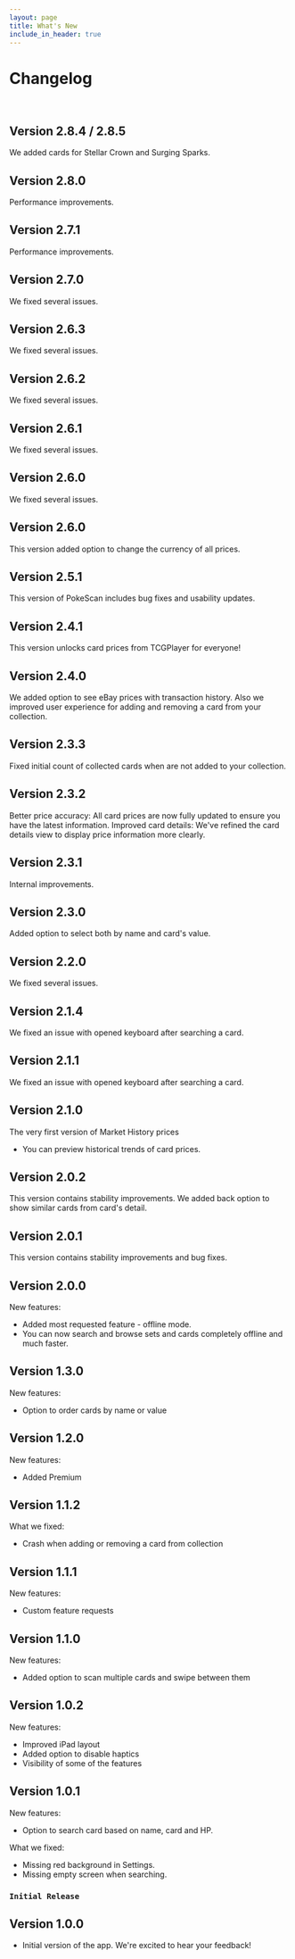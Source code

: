 ```yaml
---
layout: page
title: What's New
include_in_header: true
---
```


# Changelog
<br>

## Version 2.8.4 / 2.8.5
We added cards for Stellar Crown and Surging Sparks.

## Version 2.8.0
Performance improvements.

## Version 2.7.1
Performance improvements.

## Version 2.7.0
We fixed several issues.

## Version 2.6.3
We fixed several issues.

## Version 2.6.2
We fixed several issues.

## Version 2.6.1
We fixed several issues.

## Version 2.6.0
We fixed several issues.

## Version 2.6.0
This version added option to change the currency of all prices.

 ## Version 2.5.1
This version of PokeScan includes bug fixes and usability updates.

## Version 2.4.1
This version unlocks card prices from TCGPlayer for everyone!  

## Version 2.4.0
We added option to see eBay prices with transaction history. Also we improved user experience for adding and removing a card from your collection.

## Version 2.3.3
Fixed initial count of collected cards when are not added to your collection. 

## Version 2.3.2
Better price accuracy: All card prices are now fully updated to ensure you have the latest information.
Improved card details: We've refined the card details view to display price information more clearly.

## Version 2.3.1
Internal improvements.

## Version 2.3.0
Added option to select both by name and card's value.

## Version 2.2.0
We fixed several issues.

## Version 2.1.4
We fixed an issue with opened keyboard after searching a card.

## Version 2.1.1
We fixed an issue with opened keyboard after searching a card.

## Version 2.1.0
The very first version of Market History prices
- You can preview historical trends of card prices. 

## Version 2.0.2
This version contains stability improvements. We added back option to show similar cards from card's detail.

## Version 2.0.1
This version contains stability improvements and bug fixes.

## Version 2.0.0
New features:
- Added most requested feature - offline mode.
- You can now search and browse sets and cards completely offline and much faster.

## Version 1.3.0
New features:
- Option to order cards by name or value

## Version 1.2.0
New features:
- Added Premium 

## Version 1.1.2
What we fixed:
- Crash when adding or removing a card from collection

## Version 1.1.1
New features:
- Custom feature requests

## Version 1.1.0
New features:
- Added option to scan multiple cards and swipe between them

## Version 1.0.2
New features:
- Improved iPad layout
- Added option to disable haptics
- Visibility of some of the features

## Version 1.0.1
New features:
- Option to search card based on name, card and HP.

What we fixed:
- Missing red background in Settings.
- Missing empty screen when searching.

### `Initial Release`
## Version 1.0.0
- Initial version of the app. We're excited to hear your feedback!

<br>
